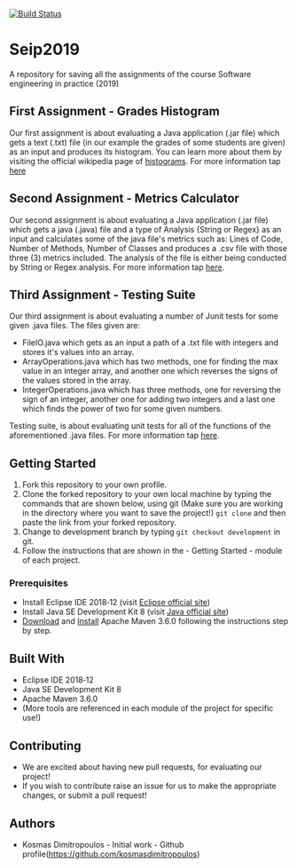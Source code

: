 [![Build Status](https://travis-ci.com/kosmasdimitropoulos/Seip2019.svg?token=UWLa1SfqAtsfTS9ZKiPp&branch=master)](https://travis-ci.com/kosmasdimitropoulos/Seip2019)

# Seip2019
A repository for saving all the assignments of the course Software engineering in practice (2019)

## First Assignment - Grades Histogram
Our first assignment is about evaluating a Java application (.jar file) which gets a text (.txt) file (in our example the grades of some students are given) as an input and produces its histogram. You can learn more about them by visiting the official wikipedia page of [histograms](https://en.wikipedia.org/wiki/Histogram). For more information tap [here](https://github.com/kosmasdimitropoulos/Seip2019/tree/master/seip2019/gradeshistogram)

## Second Assignment - Metrics Calculator
Our second assignment is about evaluating a Java application (.jar file) which gets a java (.java) file and a type of Analysis {String or Regex} as an input and calculates some of the java file's metrics such as: Lines of Code, Number of Methods, Number of Classes and produces a .csv file with those three (3) metrics included. The analysis of the file is either being conducted by String or Regex analysis. For more information tap [here](https://github.com/kosmasdimitropoulos/Seip2019/tree/development/seip2019/metricsCalculator).

## Third Assignment - Testing Suite
Our third assignment is about evaluating a number of Junit tests for some given .java files. The files given are:

* FileIO.java which gets as an input a path of a .txt file with integers and stores it's values into an array.
* ArrayOperations.java which has two methods, one for finding the max value in an integer array, and another one which reverses the signs of the values stored in the array.
* IntegerOperations.java which has three methods, one for reversing the sign of an integer, another one for adding two integers and a last one which finds the power of two for some given numbers.

Testing suite, is about evaluating unit tests for all of the functions of the aforementioned .java files. For more information tap [here](https://github.com/kosmasdimitropoulos/Seip2019/tree/development/seip2019/testingSuite).

## Getting Started
1. Fork this repository to your own profile.
2. Clone the forked repository to your own local machine by typing the commands that are shown below, using git (Make sure you are working in the directory where you want to save the project!) `git clone` and then paste the link from your forked repository.
3. Change to development branch by typing `git checkout development` in git.
4. Follow the instructions that are shown in the - Getting Started - module of each project.

### Prerequisites
* Install Eclipse IDE 2018‑12 (visit [Eclipse official site](https://www.eclipse.org/downloads/))
* Install Java SE Development Kit 8 (visit [Java official site](https://www.oracle.com/technetwork/java/javase/downloads/jdk8-downloads-2133151.html))
* [Download](https://maven.apache.org/download.cgi) and [Install](https://maven.apache.org/install.html) Apache Maven 3.6.0 following the instructions step by step.

## Built With
* Eclipse IDE 2018‑12
* Java SE Development Kit 8
* Apache Maven 3.6.0
* (More tools are referenced in each module of the project for specific use!)

## Contributing
* We are excited about having new pull requests, for evaluating our project!
* If you wish to contribute raise an issue for us to make the appropriate changes, or submit a pull request!

## Authors
* Kosmas Dimitropoulos - Initial work - Github profile(https://github.com/kosmasdimitropoulos)
